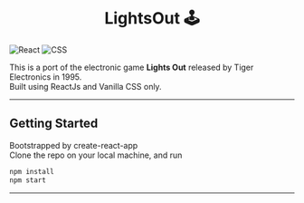 <h1 style="text-align:center;">LightsOut 🕹️</h1>

![React](https://camo.githubusercontent.com/4a171bb59653c0b2a5cdfd126447290eee678782ed4fa5981bc4ad5843cc4241/68747470733a2f2f696d672e736869656c64732e696f2f62616467652f2d52656163742d3333333333333f7374796c653d666c6174266c6f676f3d7265616374266c6f676f436f6c6f723d303037414343)
![CSS](https://img.shields.io/badge/-CSS-333333?style=flat&logo=CSS3&logoColor=1572B6)

This is a port of the electronic game **Lights Out** released by Tiger Electronics in 1995. <br>
Built using ReactJs and Vanilla CSS only.

***

## Getting Started

Bootstrapped by create-react-app <br>
Clone the repo on your local machine, and run

```bash
npm install
npm start
```

***
